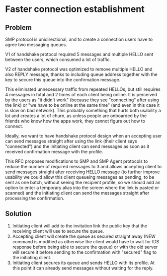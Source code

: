 # Faster connection establishment

## Problem

SMP protocol is unidirectional, and to create a connection users have to agree two messaging queues.

V1 of handshake protocol required 5 messages and multiple HELLO sent between the users, which consumed a lot of traffic.

V2 of handshake protocol was optimized to remove multiple HELLO and also REPLY message, thanks to including queue address together with the key to secure this queue into the confirmation message.

This eliminated unnecessary traffic from repeated HELLOs, but still requires 4 messages in total and 2 times of each client being online. It is perceived by the users as "it didn't work" (because they see "connecting" after using the link) or "we have to be online at the same time" (and even in this case it is slow on bad network). This probably something that hurts both usability a lot and creates a lot of churn, as unless people are onboarded by the friends who know how the apps work, they cannot figure out how to connect.

Ideally, we want to have handshake protocol design when an accepting user can send messages straight after using the link (their client says "connected") and the initiating client can send messages as soon as it received confirmation message with the profile.

This RFC proposes modifications to SMP and SMP Agent protocols to reduce the number of required messages to 3 and allows accepting client to send messages straight after receiving HELLO message (to further improve usability we could allow this client queueing messages as pending, to be sent as one batch, without seeing the recipient profile, so we should add an option to enter a temporary alias into the screen where the link is pasted or scanned) and the initiating client can send the messages straight after processing the confirmation.

## Solution

1. Initiating client will add to the invitation link the public key that the receiving client will use to secure the queue.
2. Accepting client will create the queue as secured straight away (NEW command is modified as otherwise the client would have to wait for IDS response before being able to secure the queue) or with the old server will secure it before sending to the confirmation with "secured" flag to the initiating client.
3. Initiating client secures its queue and sends HELLO with its profile. At this point it can already send messages without waiting for the reply.
